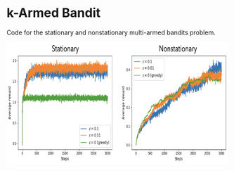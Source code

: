 # k-Armed Bandit
Code for the stationary and nonstationary multi-armed bandits problem.

<p align="center">
  <img width="750" height="280" src="images/plots.png">
</p>


